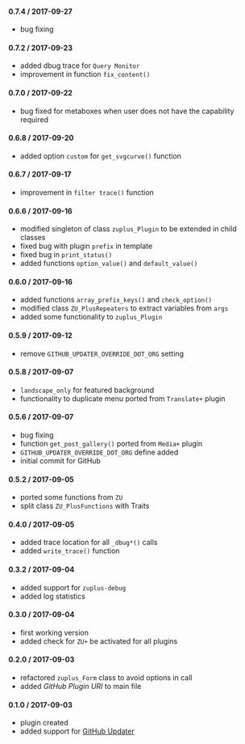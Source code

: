 #### 0.7.4 / 2017-09-27
* bug fixing

#### 0.7.2 / 2017-09-23
* added dbug trace for `Query Monitor`
* improvement in function `fix_content()`

#### 0.7.0 / 2017-09-22
* bug fixed for metaboxes when user does not have the capability required

#### 0.6.8 / 2017-09-20
* added option `custom` for `get_svgcurve()` function

#### 0.6.7 / 2017-09-17
* improvement in `filter trace()` function

#### 0.6.6 / 2017-09-16
* modified singleton of class `zuplus_Plugin` to be extended in child classes
* fixed bug with plugin `prefix` in template
* fixed bug in `print_status()`
* added functions `option_value()` and `default_value()`

#### 0.6.0 / 2017-09-16
* added functions `array_prefix_keys()` and `check_option()`
* modified class `ZU_PlusRepeaters` to extract variables from `args`
* added some functionality to `zuplus_Plugin`

#### 0.5.9 / 2017-09-12
* remove `GITHUB_UPDATER_OVERRIDE_DOT_ORG` setting

#### 0.5.8 / 2017-09-07
* `landscape_only` for featured background
* functionality to duplicate menu ported from `Translate+` plugin

#### 0.5.6 / 2017-09-07
* bug fixing
* function `get_post_gallery()` ported from `Media+` plugin
* `GITHUB_UPDATER_OVERRIDE_DOT_ORG` define added
* initial commit for GitHub

#### 0.5.2 / 2017-09-05
* ported some functions from `ZU`
* split class `ZU_PlusFunctions` with Traits

#### 0.4.0 / 2017-09-05
* added trace location for all `_dbug*()` calls
* added `write_trace()` function 

#### 0.3.2 / 2017-09-04
* added support for `zuplus-debug`
* added log statistics

#### 0.3.0 / 2017-09-04
* first working version
* added check for `ZU+` be activated for all plugins

#### 0.2.0 / 2017-09-03
* refactored `zuplus_Form` class to avoid options in call
* added _GitHub Plugin URI_ to main file

#### 0.1.0 / 2017-09-03
* plugin created
* added support for [GitHub Updater](https://github.com/afragen/github-updater/)
